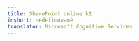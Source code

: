 ```yaml
---
title: SharePoint online k1
inshort: nedefinované
translator: Microsoft Cognitive Services
---
```




